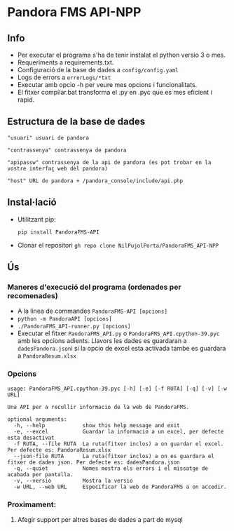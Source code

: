 
# Pandora FMS API-NPP

## Info
- Per executar el programa s'ha de tenir instalat el python versio 3 o mes.
- Requeriments a requirements.txt.
- Configuració de la base de dades a `config/config.yaml`
- Logs de errors a `errorLogs/*txt`
- Executar amb opcio -h per veure mes opcions i funcionalitats.
- El fitxer compilar.bat transforma el .py en .pyc que es mes eficient i rapid.
## Estructura de la base de dades
```
"usuari" usuari de pandora

"contrassenya" contrassenya de pandora

"apipassw" contrassenya de la api de pandora (es pot trobar en la vostre interfaç web del pandora)

"host" URL de pandora + /pandora_console/include/api.php
```
## Instal·lació

- Utilitzant pip:

  ```pip install PandoraFMS-API```

- Clonar el repositori
```gh repo clone NilPujolPorta/PandoraFMS_API-NPP```

## Ús
### Maneres d'execució del programa (ordenades per recomenades)
- A la linea de commandes `PandoraFMS-API [opcions]`
- ```python -m PandoraAPI [opcions]```
- ```./PandoraFMS_API-runner.py [opcions] ```
- Executar el fitxer `PandoraFMS_API.py` o `PandoraFMS_API.cpython-39.pyc` amb les opcions adients. Llavors les dades es guardaran a `dadesPandora.json`i si la opcio de excel esta activada tambe es guardara a `PandoraResum.xlsx`



### Opcions
```
usage: PandoraFMS_API.cpython-39.pyc [-h] [-e] [-f RUTA] [-q] [-v] [-w URL]

Una API per a recullir informacio de la web de PandoraFMS.

optional arguments:
  -h, --help            show this help message and exit
  -e, --excel           Guardar la informacio a un excel, per defecte esta desactivat
  -f RUTA, --file RUTA  La ruta(fitxer inclos) a on guardar el excel. Per defecte es: PandoraResum.xlsx
  --json-file RUTA      La ruta(fitxer inclos) a on es guardara el fitxer de dades json. Per defecte es: dadesPandora.json
  -q, --quiet           Nomes mostra els errors i el missatge de acabada per pantalla.
  -v, --versio          Mostra la versio
  -w URL, --web URL     Especificar la web de PandoraFMS a on accedir.
```

### Proximament:
1. Afegir support per altres bases de dades a part de mysql